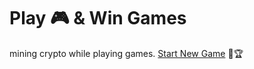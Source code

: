 Play 🎮 & Win Games
================

mining crypto while playing games.
[Start New Game](https://aonyex.africa/games)
🥇🏆

